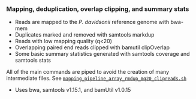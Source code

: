 ### Mapping, deduplication, overlap clipping, and summary stats

* Reads are mapped to the *P. davidsonii* reference genome with bwa-mem
* Duplicates marked and removed with samtools markdup
* Reads with low mapping quality (q<20)
* Overlapping paired end reads clipped with bamutil clipOverlap
* Some basic summary statistics generated with samtools coverage and samtools stats

All of the main commands are piped to avoid the creation of many intermediate files. See [`mapping_pipeline_array_rmdup_mq20_clipreads.sh`](mapping_pipeline_array_rmdup_mq20_clipreads.sh)
  * Uses bwa, samtools v1.15.1, and bamUtil v1.0.15
